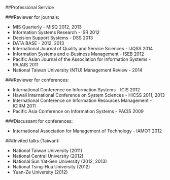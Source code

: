 ##Professional Service

###Reviewer for journals:
- MIS Quarterly - MISQ 2012, 2013
- Information Systems Research - ISR 2012
- Decision Support Systems - DSS 2013
- DATA BASE - 2012, 2013
- International Journal of Quality and Service Sciences - IJQSS 2014
- Information Systems and e-Business Management - ISEB 2012
- Pacific Asian Journal of the Association for Information Systems - PAJAIS 2011
- National Taiwan University (NTU) Management Review  - 2014

###Reviewer for conferences:
- International Conference on Information Systems - ICIS 2012
- Hawaii International Conference on System Sciences - HICSS 2011, 2013
- International Conference on Information Resources Management - ICIRM 2011
- Pacific Asia Conference on Information Systems - PACIS 2009

###Discussant for conferences:
- International Association for Management of Technology - IAMOT 2012

###Invited talks (Taiwan):
- National Taiwan University (2011)
- National Central University (2012)
- National Sun Yat-Sen University (2012, 2013)
- National Tsing-Hua University (2012)
- Yuan-Ze University (2012)
